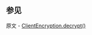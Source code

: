## 参见

原文 - [ClientEncryption.decrypt()]( https://docs.mongodb.com/manual/reference/method/ClientEncryption.decrypt/ )

